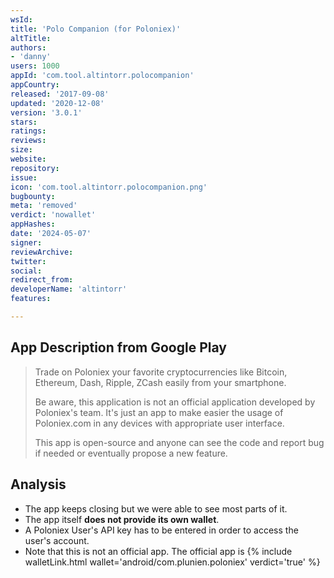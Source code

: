 ```yaml
---
wsId: 
title: 'Polo Companion (for Poloniex)'
altTitle: 
authors:
- 'danny'
users: 1000
appId: 'com.tool.altintorr.polocompanion'
appCountry: 
released: '2017-09-08'
updated: '2020-12-08'
version: '3.0.1'
stars: 
ratings: 
reviews: 
size: 
website: 
repository: 
issue: 
icon: 'com.tool.altintorr.polocompanion.png'
bugbounty: 
meta: 'removed'
verdict: 'nowallet'
appHashes: 
date: '2024-05-07'
signer: 
reviewArchive: 
twitter: 
social: 
redirect_from: 
developerName: 'altintorr'
features: 

---
```


## App Description from Google Play

> Trade on Poloniex your favorite cryptocurrencies like Bitcoin, Ethereum, Dash, Ripple, ZCash easily from your smartphone.
> 
> Be aware, this application is not an official application developed by Poloniex's team. It's just an app to make easier the usage of Poloniex.com in any devices with appropriate user interface.
> 
> This app is open-source and anyone can see the code and report bug if needed or eventually propose a new feature.

## Analysis 

- The app keeps closing but we were able to see most parts of it. 
- The app itself **does not provide its own wallet**. 
- A Poloniex User's API key has to be entered in order to access the user's account.
- Note that this is not an official app. The official app is {% include walletLink.html wallet='android/com.plunien.poloniex' verdict='true' %}